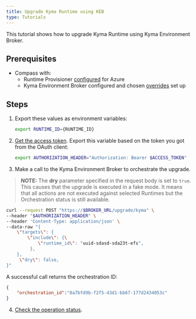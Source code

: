 ```yaml
---
title: Upgrade Kyma Runtime using KEB
type: Tutorials
---
```


This tutorial shows how to upgrade Kyma Runtime using Kyma Environment Broker.

## Prerequisites

- Compass with:
  * Runtime Provisioner [configured](/control-plane/runtime-provisioner/#tutorials-provision-clusters-through-gardener) for Azure
  * Kyma Environment Broker configured and chosen [overrides](#details-set-overrides-for-kyma-runtime) set up

## Steps

1. Export these values as environment variables:

   ```bash
   export RUNTIME_ID={RUNTIME_ID}
   ```

2. [Get the access token](#details-authorization). Export this variable based on the token you got from the OAuth client:

   ```bash
   export AUTHORIZATION_HEADER="Authorization: Bearer $ACCESS_TOKEN"
   ```

3. Make a call to the Kyma Environment Broker to orchestrate the upgrade.

>**NOTE:** The **dry** parameter specified in the request body is set to `true`. This causes that the upgrade is executed in a fake mode. It means that all actions are not executed against selected Runtimes but the Orchestration status is still available.

   ```bash
   curl --request POST "https://$BROKER_URL/upgrade/kyma" \
   --header "$AUTHORIZATION_HEADER" \
   --header 'Content-Type: application/json' \
   --data-raw "{
       \"targets\": {
           \"include\": {\
               \"runtime_id\": "uuid-sdasd-sda23t-efs",
            },
       },
        \"dry\": false,
   }"
   ```

A successful call returns the orchestration ID:

   ```json
   {
       "orchestration_id":"8a7bfd9b-f2f5-43d1-bb67-177d2434053c"
   }
   ```

4. [Check the operation status](#tutorials-check-orchestration-status).
